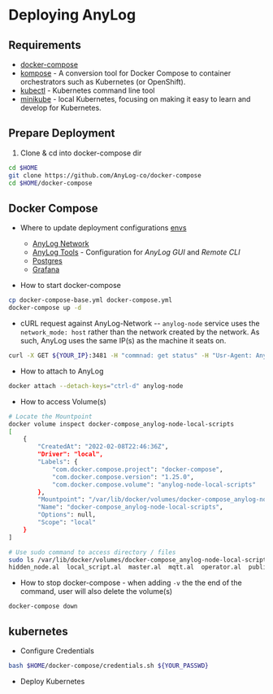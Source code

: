 # Deploying AnyLog 

## Requirements 
* [docker-compose](https://github.com/AnyLog-co/documentation/blob/master/Docker%20Compose%20&%20Kubernetes.md)
* [kompose](https://kompose.io/installation/) - A conversion tool for Docker Compose to container orchestrators such as Kubernetes (or OpenShift).
* [kubectl](https://kubernetes.io/docs/tasks/tools/install-kubectl-linux/) - Kubernetes command line tool
* [minikube](https://minikube.sigs.k8s.io/docs/start/) - local Kubernetes, focusing on making it easy to learn and develop for Kubernetes.

## Prepare Deployment 
1. Clone & cd into docker-compose dir 
```bash
cd $HOME
git clone https://github.com/AnyLog-co/docker-compose
cd $HOME/docker-compose 
```

## Docker Compose 
* Where to update deployment configurations [envs](envs/)
  * [AnyLog Network](envs/anylog_node.env) 
  * [AnyLog Tools](envs/anylog_tools.env) - Configuration for _AnyLog GUI_ and _Remote CLI_  
  * [Postgres](envs/postgres.env)
  * [Grafana](envs/grafana.env)
  
* How to start docker-compose
```bash
cp docker-compose-base.yml docker-compose.yml 
docker-compose up -d 
```

* cURL request against AnyLog-Network -- `anylog-node` service uses the `network_mode: host` rather than the network created by the network. As such, AnyLog uses the same IP(s) as the machine it seats on. 
```bash
curl -X GET ${YOUR_IP}:3481 -H "commnad: get status" -H "Usr-Agent: AnyLog/1.23"
```

* How to attach to AnyLog
```bash
docker attach --detach-keys="ctrl-d" anylog-node
```

* How to access Volume(s)
```bash
# Locate the Mountpoint 
docker volume inspect docker-compose_anylog-node-local-scripts 
[
    {
        "CreatedAt": "2022-02-08T22:46:36Z",
        "Driver": "local",
        "Labels": {
            "com.docker.compose.project": "docker-compose",
            "com.docker.compose.version": "1.25.0",
            "com.docker.compose.volume": "anylog-node-local-scripts"
        },
        "Mountpoint": "/var/lib/docker/volumes/docker-compose_anylog-node-local-scripts/_data",
        "Name": "docker-compose_anylog-node-local-scripts",
        "Options": null,
        "Scope": "local"
    }
]

# Use sudo command to access directory / files  
sudo ls /var/lib/docker/volumes/docker-compose_anylog-node-local-scripts/_data
hidden_node.al  local_script.al  master.al  mqtt.al  operator.al  publisher.al  query.al  rest_init.al  single_node.al  single_node_publisher.al
```

* How to stop docker-compose - when adding `-v` the the end of the command, user will also delete the volume(s)
```commandline
docker-compose down
```


## kubernetes
* Configure Credentials
```bash
bash $HOME/docker-compose/credentials.sh ${YOUR_PASSWD}
```

* Deploy Kubernetes
```bash

```